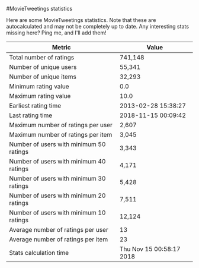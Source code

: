 #MovieTweetings statistics

Here are some MovieTweetings statistics. Note that these are autocalculated and may not be completely up to date. Any interesting stats missing here? Ping me, and I'll add them!

Metric | Value
--- | ---
Total number of ratings                 | 741,148
Number of unique users                  | 55,341
Number of unique items                  | 32,293
Minimum rating value                    | 0.0
Maximum rating value                    | 10.0
Earliest rating time                    | 2013-02-28 15:38:27
Last rating time                        | 2018-11-15 00:09:42
Maximum number of ratings per user      | 2,607
Maximum number of ratings per item      | 3,045
Number of users with minimum 50 ratings | 3,343
Number of users with minimum 40 ratings | 4,171
Number of users with minimum 30 ratings | 5,428
Number of users with minimum 20 ratings | 7,511
Number of users with minimum 10 ratings | 12,124
Average number of ratings per user      | 13
Average number of ratings per item      | 23
Stats calculation time                  | Thu Nov 15 00:58:17 2018

